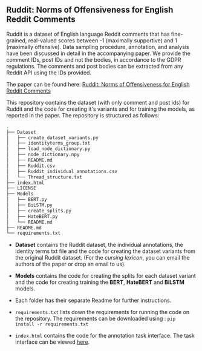 Ruddit: Norms of Offensiveness for English Reddit Comments
----------------------------------------------------------

Ruddit is a dataset of English language Reddit comments that has fine-grained, real-valued scores between -1 (maximally supportive) and 1 (maximally offensive). Data sampling procedure, annotation, and analysis have been discussed in detail in the accompanying paper. We provide the comment IDs, post IDs and not the bodies, in accordance to the GDPR regulations. The comments and post bodies can be extracted from any Reddit API using the IDs provided. 

The paper can be found here: [Ruddit: Norms of Offensiveness for English Reddit Comments](https://arxiv.org/abs/2106.05664)

This repository contains the dataset (with only comment and post ids) for Ruddit and the code for creating it's variants and for training the models, as reported in the paper. The repository is structured as follows:

```bash
.
├── Dataset
│   ├── create_dataset_variants.py
│   ├── identityterms_group.txt
│   ├── load_node_dictionary.py
│   ├── node_dictionary.npy
│   ├── README.md
│   ├── Ruddit.csv
│   ├── Ruddit_individual_annotations.csv
│   └── Thread_structure.txt
├── index.html
├── LICENSE
├── Models
│   ├── BERT.py
│   ├── BiLSTM.py
│   ├── create_splits.py
│   ├── HateBERT.py
│   └── README.md
├── README.md
└── requirements.txt

```

* **Dataset** contains the Ruddit dataset, the individual annotations, the identity terms txt file and the code for creating the dataset variants from the original Ruddit dataset. (For the *cursing lexicon*, you can email the authors of the paper or drop an email to us).

* **Models** contains the code for creating the splits for each dataset variant and the code for creating training the **BERT**, **HateBERT** and **BiLSTM** models.

* Each folder has their separate Readme for further instructions.

* `requirements.txt` lists down the requirements for running the code on the repository. The requirements can be downloaded using : `pip install -r requirements.txt`

* `index.html` contains the code for the annotation task interface. The task interface can be viewed [here](https://hadarishav.github.io/Ruddit/).
